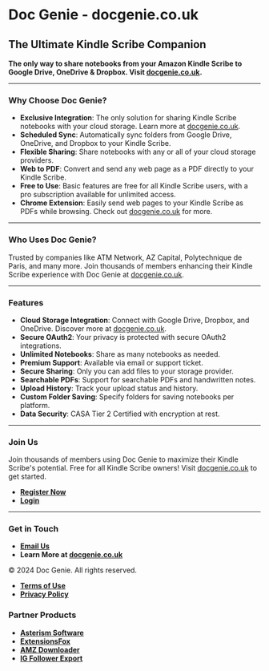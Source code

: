 # Doc Genie - docgenie.co.uk

## The Ultimate Kindle Scribe Companion

**The only way to share notebooks from your Amazon Kindle Scribe to Google Drive, OneDrive & Dropbox. Visit [docgenie.co.uk](https://docgenie.co.uk).**

---

### Why Choose Doc Genie?

- **Exclusive Integration**: The only solution for sharing Kindle Scribe notebooks with your cloud storage. Learn more at [docgenie.co.uk](https://docgenie.co.uk).
- **Scheduled Sync**: Automatically sync folders from Google Drive, OneDrive, and Dropbox to your Kindle Scribe.
- **Flexible Sharing**: Share notebooks with any or all of your cloud storage providers.
- **Web to PDF**: Convert and send any web page as a PDF directly to your Kindle Scribe.
- **Free to Use**: Basic features are free for all Kindle Scribe users, with a pro subscription available for unlimited access.
- **Chrome Extension**: Easily send web pages to your Kindle Scribe as PDFs while browsing. Check out [docgenie.co.uk](https://docgenie.co.uk) for more.

---

### Who Uses Doc Genie?

Trusted by companies like ATM Network, AZ Capital, Polytechnique de Paris, and many more. Join thousands of members enhancing their Kindle Scribe experience with Doc Genie at [docgenie.co.uk](https://docgenie.co.uk).

---

### Features

- **Cloud Storage Integration**: Connect with Google Drive, Dropbox, and OneDrive. Discover more at [docgenie.co.uk](https://docgenie.co.uk).
- **Secure OAuth2**: Your privacy is protected with secure OAuth2 integrations.
- **Unlimited Notebooks**: Share as many notebooks as needed.
- **Premium Support**: Available via email or support ticket.
- **Secure Sharing**: Only you can add files to your storage provider.
- **Searchable PDFs**: Support for searchable PDFs and handwritten notes.
- **Upload History**: Track your upload status and history.
- **Custom Folder Saving**: Specify folders for saving notebooks per platform.
- **Data Security**: CASA Tier 2 Certified with encryption at rest.

---

### Join Us

Join thousands of members using Doc Genie to maximize their Kindle Scribe's potential. Free for all Kindle Scribe owners! Visit [docgenie.co.uk](https://docgenie.co.uk) to get started.

- **[Register Now](https://docgenie.co.uk/register)**
- **[Login](https://docgenie.co.uk/login)**

---

### Get in Touch

- **[Email Us](mailto:support@docgenie.co.uk)**
- **Learn More at [docgenie.co.uk](https://docgenie.co.uk)**

© 2024 Doc Genie. All rights reserved.

- **[Terms of Use](https://docgenie.co.uk/terms)**
- **[Privacy Policy](https://docgenie.co.uk/privacy)**

### Partner Products

- **[Asterism Software](https://www.asterismsoftware.com/)**
- **[ExtensionsFox](https://extensionsfox.store/)**
- **[AMZ Downloader](https://amzdownloader.com/)**
- **[IG Follower Export](https://extensionsfox.store/ig-follower-export)**
